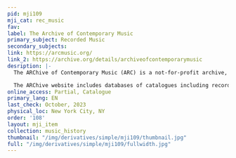 ```yaml
---
pid: mji109
mji_cat: rec_music
fav: 
label: The Archive of Contemporary Music
primary_subject: Recorded Music
secondary_subjects: 
link: https://arcmusic.org/
link_2: https://archive.org/details/archiveofcontemporarymusic
desription: |-
  The ARChive of Contemporary Music (ARC) is a not-for-profit archive, music library and research center located in New York City since 1985. ARC contains more than three million sound recordings. They preserve copies of each version of every recording, in all known formats, and have electronically catalogued more than 400,000 sound recordings and digitized 200,000 with their partners the Internet Archive – more than any other public, university or private library in America. ARC also houses more than three million pieces of attendant support material including photographs, videos, DVDs, books, magazines, press kits, sheet music, ephemera and memorabilia. The ARC website features extensive catalogues of its holdings while the Internet Archive holds over 200,000 digitized items primarily audio as well as text.

  The ARChive website includes databases of catalogues including recordings, genres, books, instruments, and special collections. The Internet Archive contains digital copies of books and music from the ARChive. Some of the audio materials at the Internet Archive are limited in usage based on rights and some of the books are accessible via the IA’s lending system.
online_access: Partial, Catalogue
primary_lang: EN
last_check: October, 2023
physical_loc: New York City, NY
order: '108'
layout: mji_item
collection: music_history
thumbnail: "/img/derivatives/simple/mji109/thumbnail.jpg"
full: "/img/derivatives/simple/mji109/fullwidth.jpg"
---
```

